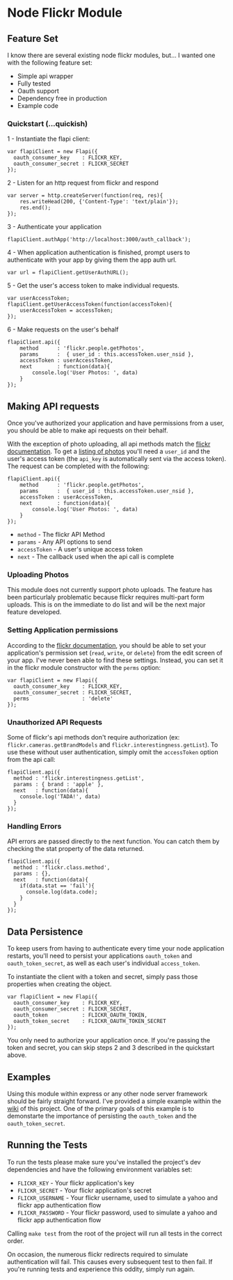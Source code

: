 # Node Flickr Module

## Feature Set
I know there are several existing node flickr modules, but... I wanted one with the following feature set:

* Simple api wrapper
* Fully tested
* Oauth support
* Dependency free in production
* Example code


### Quickstart (...quickish)
1 - Instantiate the flapi client:

    var flapiClient = new Flapi({
      oauth_consumer_key    : FLICKR_KEY,
      oauth_consumer_secret : FLICKR_SECRET
    });

2 - Listen for an http request from flickr and respond
    
    var server = http.createServer(function(req, res){
        res.writeHead(200, {'Content-Type': 'text/plain'});
        res.end();
    });

3 - Authenticate your application

    flapiClient.authApp('http://localhost:3000/auth_callback');

4 - When application authentication is finished, prompt users to authenticate with your app by giving them the app auth url.

    var url = flapiClient.getUserAuthURL();

5 - Get the user's access token to make individual requests.

    var userAccessToken;
    flapiClient.getUserAccessToken(function(accessToken){
        userAccessToken = accessToken;
    });

6 - Make requests on the user's behalf

    flapiClient.api({
        method      : 'flickr.people.getPhotos',
        params      :  { user_id : this.accessToken.user_nsid },
        accessToken : userAccessToken,
        next        : function(data){
            console.log('User Photos: ', data)
        }
    });



## Making API requests
Once you've authorized your application and have permissions from a user, you should be able to make api requests on their behalf.

With the exception of photo uploading, all api methods match the [flickr documentation](http://www.flickr.com/services/api/). To get a [listing of photos](http://www.flickr.com/services/api/flickr.people.getPhotos.html) you'll need a `user_id` and the user's access token (the `api_key` is automatically sent via the access token). The request can be completed with the following:

    flapiClient.api({
        method      : 'flickr.people.getPhotos',
        params      :  { user_id : this.accessToken.user_nsid },
        accessToken : userAccessToken,
        next        : function(data){
            console.log('User Photos: ', data)
        }
    });

* `method` - The flickr API Method
* `params` - Any API options to send
* `accessToken` - A user's unique access token
* `next` - The callback used when the api call is complete


### Uploading Photos
This module does not currently support photo uploads. The feature has been particurlaly problematic because flickr requires multi-part form uploads. This is on the immediate to do list and will be the next major feature developed.


### Setting Application permissions
According to the [flickr documentation](http://www.flickr.com/services/api/), you should be able to set your application's permission set (`read`, `write`, or `delete`) from the edit screen of your app. I've never been able to find these settings. Instead, you can set it in the flickr module constructor with the `perms` option:

    var flapiClient = new Flapi({
      oauth_consumer_key    : FLICKR_KEY,
      oauth_consumer_secret : FLICKR_SECRET,
      perms                 : 'delete'
    });


### Unauthorized API Requests
Some of flickr's api methods don't require authorization (ex: `flickr.cameras.getBrandModels` and `flickr.interestingness.getList`). To use these without user authentication, simply omit the `accessToken` option from the api call:

    flapiClient.api({
      method : 'flickr.interestingness.getList',
      params : { brand : 'apple' },
      next   : function(data){
        console.log('TADA!', data)
      }
    });


### Handling Errors
API errors are passed directly to the next function. You can catch them by checking the stat property of the data returned.

    flapiClient.api({
      method : 'flickr.class.method',
      params : {},
      next   : function(data){
        if(data.stat == 'fail'){
          console.log(data.code);
        }
      }
    });



## Data Persistence 
To keep users from having to authenticate every time your node application restarts, you'll need to persist your applications `oauth_token` and `oauth_token_secret`, as well as each user's individual `access_token`.

To instantiate the client with a token and secret, simply pass those properties when creating the object.

    var flapiClient = new Flapi({
      oauth_consumer_key    : FLICKR_KEY,
      oauth_consumer_secret : FLICKR_SECRET,
      oauth_token           : FLICKR_OAUTH_TOKEN,
      oauth_token_secret    : FLICKR_OAUTH_TOKEN_SECRET
    });

You only need to authorize your application once. If you're passing the token and secret, you can skip steps 2 and 3 described in the quickstart above.



## Examples
Using this module within express or any other node server framework should be fairly straight forward. I've provided a simple example within the [wiki](https://github.com/joelongstreet/flapi/wiki/Simple-Express-Example) of this project. One of the primary goals of this example is to demonstarte the importance of persisting the `oauth_token` and the `oauth_token_secret`.



## Running the Tests
To run the tests please make sure you've installed the project's dev dependencies and have the following environment variables set:

* `FLICKR_KEY` - Your flickr application's key
* `FLICKR_SECRET` - Your flickr application's secret
* `FLICKR_USERNAME` - Your flickr username, used to simulate a yahoo and flickr app authentication flow
* `FLICKR_PASSWORD` - Your flickr password, used to simulate a yahoo and flickr app authentication flow

Calling `make test` from the root of the project will run all tests in the correct order.

On occasion, the numerous flickr redirects required to simulate authentication will fail. This causes every subsequent test to then fail. If you're running tests and experience this oddity, simply run again.